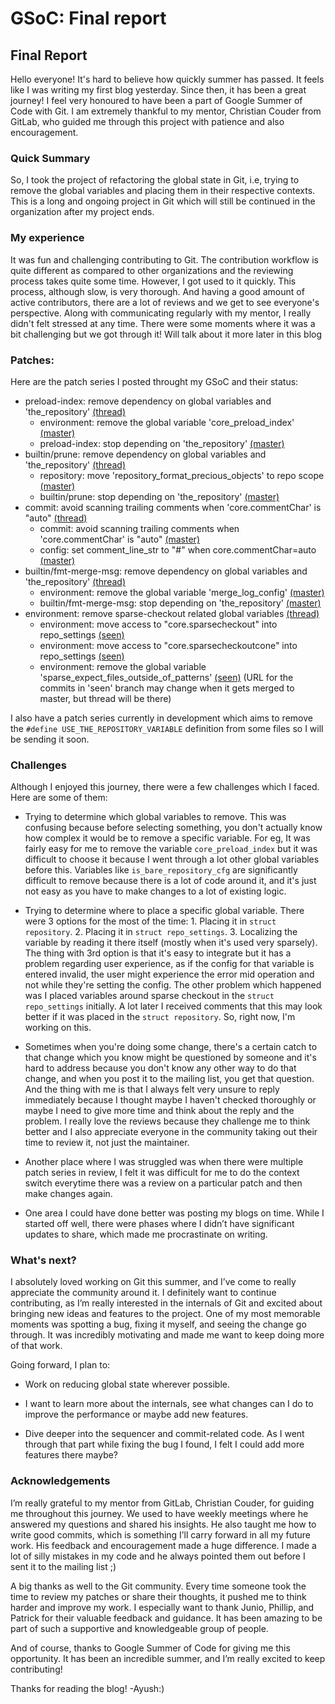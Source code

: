 # GSoC: Final report
  
## Final Report

Hello everyone! 
It's hard to believe how quickly summer has passed. It feels like I was writing my first blog yesterday. Since then, it has been a great journey! I feel very honoured to have been a part of Google Summer of Code with Git. I am extremely thankful to my mentor, Christian Couder from GitLab, who guided me through this project with patience and also encouragement.

### Quick Summary
So, I took the project of refactoring the global state in Git, i.e, trying to remove the global variables and placing them in their respective contexts. This is a long and ongoing project in Git which will still be continued in the organization after my project ends.

### My experience

It was fun and challenging contributing to Git. The contribution workflow is quite different as compared to other organizations and the reviewing process takes quite some time. However, I got used to it quickly. This process, although slow, is very thorough. And having a good amount of active contributors, there are a lot of reviews and we get to see everyone's perspective. Along with communicating regularly with my mentor, I really didn't felt stressed at any time. There were some moments where it was a bit challenging but we got through it! Will talk about it more later in this blog

### Patches:

Here are the patch series I posted throught my GSoC and their status:

- preload-index: remove dependency on global variables and 'the_repository' [(thread)](https://lore.kernel.org/git/cover.1749557133.git.ayu.chandekar@gmail.com/#r) 
    - environment: remove the global variable 'core_preload_index' [(master)](https://git.kernel.org/pub/scm/git/git.git/commit/?id=b1d47b464e553331c555f122c5e341dfbfb618bd)
    - preload-index: stop depending on 'the_repository' [(master)](https://git.kernel.org/pub/scm/git/git.git/commit/?id=1fde1c5daf399bb2d645261e38a7f4b8b1de04c6)
- builtin/prune: remove dependency on global variables and 'the_repository' [(thread)](https://lore.kernel.org/git/cover.1749343601.git.ayu.chandekar@gmail.com/#r)
    - repository: move 'repository_format_precious_objects' to repo scope [(master)](https://git.kernel.org/pub/scm/git/git.git/commit/?id=44e300a97480ef272a596e02b912b72528043193)
    - builtin/prune: stop depending on 'the_repository' [(master)](https://git.kernel.org/pub/scm/git/git.git/commit/?id=7cd03a555a0d951759a5bce201ad0686c0fc8b12)
-  commit: avoid scanning trailing comments when 'core.commentChar' is "auto" [(thread)](https://lore.kernel.org/git/20250626132233.414789-1-ayu.chandekar@gmail.com/#r)
    - commit: avoid scanning trailing comments when 'core.commentChar' is "auto" [(master)](https://git.kernel.org/pub/scm/git/git.git/commit/?id=e69bbfa2947ee733a2b76f1dc28ceaf415368f2a)
    - config: set comment_line_str to "#" when core.commentChar=auto [(master)](https://git.kernel.org/pub/scm/git/git.git/commit/?id=92b7c7c9f5fde4972a653ddb90eca52c592de07e)
- builtin/fmt-merge-msg: remove dependency on global variables and 'the_repository' [(thread)](https://lore.kernel.org/git/cover.1753804956.git.ayu.chandekar@gmail.com/T/#m5e73b5fae2fc0abea0f0818caf0ed736504b4038)
    - environment: remove the global variable 'merge_log_config' [(master)](https://git.kernel.org/pub/scm/git/git.git/commit/?id=9a49aef8dcdf899e94cddab14eacc7118c611524)
    - builtin/fmt-merge-msg: stop depending on 'the_repository' [(master)](https://git.kernel.org/pub/scm/git/git.git/commit/?id=22d421fed9cd5757a9da5a97e5b53ded54e93fe9)
- environment: remove sparse-checkout related global variables [(thread)](https://lore.kernel.org/git/cover.1750157825.git.ayu.chandekar@gmail.com/)
    - environment: move access to "core.sparsecheckout" into repo_settings [(seen)](https://git.kernel.org/pub/scm/git/git.git/commit/?h=seen&id=2facab3bc779be3dfdaa453e424e775cadf243c8)
    - environment: move access to "core.sparsecheckoutcone" into repo_settings [(seen)](https://git.kernel.org/pub/scm/git/git.git/commit/?h=seen&id=1fd8bf149677cf9ba7e388668a648d4281dbdd7f)
    - environment: remove the global variable 'sparse_expect_files_outside_of_patterns' [(seen)](https://git.kernel.org/pub/scm/git/git.git/commit/?h=seen&id=f35bd7460807c5422f1116e72c7a5d86cd8868f4)
(URL for the commits in 'seen' branch may change when it gets merged to master, but thread will be there)

I also have a patch series currently in development which aims to remove the `#define USE_THE_REPOSITORY_VARIABLE` definition from some files so I will be sending it soon.

### Challenges

Although I enjoyed this journey, there were a few challenges which I faced. Here are some of them:

- Trying to determine which global variables to remove. This was confusing because before selecting something, you don't actually know how complex it would be to remove a specific variable. For eg, It was fairly easy for me to remove the variable `core_preload_index` but it was difficult to choose it because I went through a lot other global variables before this. Variables like `is_bare_repository_cfg` are significantly difficult to remove because there is a lot of code around it, and it's just not easy as you have to make changes to a lot of existing logic.

- Trying to determine where to place a specific global variable. There were 3 options for the most of the time: 1. Placing it in `struct repository`. 2. Placing it in `struct repo_settings`. 3. Localizing the variable by reading it there itself (mostly when it's used very sparsely). The thing with 3rd option is that it's easy to integrate but it has a problem regarding user experience, as if the config for that variable is entered invalid, the user might experience the error mid operation and not while they're setting the config. The other problem which happened was I placed variables around sparse checkout in the `struct repo_settings` initially. A lot later I received comments that this may look better if it was placed in the `struct repository`. So, right now, I'm working on this.

- Sometimes when you're doing some change, there's a certain catch to that change which you know might be questioned by someone and it's hard to address because you don't know any other way to do that change, and when you post it to the mailing list, you get that question. And the thing with me is that I always felt very unsure to reply immediately because I thought maybe I haven't checked thoroughly or maybe I need to give more time and think about the reply and the problem. I really love the reviews because they challenge me to think better and I also appreciate everyone in the community taking out their time to review it, not just the maintainer.

- Another place where I was struggled was when there were multiple patch series in review, I felt it was difficult for me to do the context switch everytime there was a review on a particular patch and then make changes again.

- One area I could have done better was posting my blogs on time. While I started off well, there were phases where I didn’t have significant updates to share, which made me procrastinate on writing.

### What's next?

 I absolutely loved working on Git this summer, and I’ve come to really appreciate the community around it. I definitely want to continue contributing, as I’m really interested in the internals of Git and excited about bringing new ideas and features to the project. One of my most memorable moments was spotting a bug, fixing it myself, and seeing the change go through. It was incredibly motivating and made me want to keep doing more of that work.

Going forward, I plan to:

- Work on reducing global state wherever possible.

- I want to learn more about the internals, see what changes can I do to improve the performance or maybe add new features.

- Dive deeper into the sequencer and commit-related code. As I went through that part while fixing the bug I found, I felt I could add more features there maybe?

### Acknowledgements

I’m really grateful to my mentor from GitLab, Christian Couder, for guiding me throughout this journey. We used to have weekly meetings where he answered my questions and shared his insights. He also taught me how to write good commits, which is something I’ll carry forward in all my future work. His feedback and encouragement made a huge difference. I made a lot of silly mistakes in my code and he always pointed them out before I sent it to the mailing list ;)

A big thanks as well to the Git community. Every time someone took the time to review my patches or share their thoughts, it pushed me to think harder and improve my work. I especially want to thank Junio, Phillip, and Patrick for their valuable feedback and guidance. It has been amazing to be part of such a supportive and knowledgeable group of people.

And of course, thanks to Google Summer of Code for giving me this opportunity. It has been an incredible summer, and I’m really excited to keep contributing!

Thanks for reading the blog!
-Ayush:)